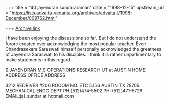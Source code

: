 +++
title = "40 jayendran sundararaman"
date = "1998-12-15"
upstream_url = "https://lists.advaita-vedanta.org/archives/advaita-l/1998-December/009762.html"

+++
[Archive link](https://lists.advaita-vedanta.org/archives/advaita-l/1998-December/009762.html)

I have been enjoying the discussions so far. But I do not understand the
furore created over acknowledging the most popular teacher. Even
Chandrasekara Saraswati himself personally acknowledged the greatness of
Jayendra Saraswati to his disciples. I think it is rather
unparlimentary to make statements in this regard.


S.JAYENDRAN
M.S OPERATIONS RESEARCH
UT at AUSTIN
HOME ADDRESS                          OFFICE ADDRESS

3212 REDRIVER #206                    ROOOM NO. ETC 5.156
AUSTIN  TX  78705                     MECHANICAL ENGG DEPT
PH:(512)474-5502                      PH: (512)471-5726
EMAIL:jai_sundar at hotmail.com



